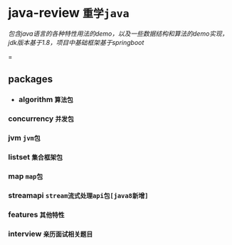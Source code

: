 # java-review `重学java`
*包含java语言的各种特性用法的demo，以及一些数据结构和算法的demo实现，jdk版本基于1.8，项目中基础框架基于springboot*

=
## packages
- ### algorithm `算法包`
### concurrency `并发包`
### jvm `jvm包`
### listset `集合框架包`
### map `map包`
### streamapi `stream流式处理api包[java8新增]`
### features `其他特性`
### interview `亲历面试相关题目`

